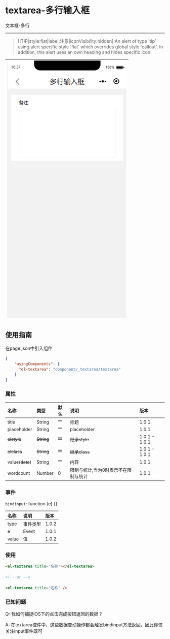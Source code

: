 # textarea-多行输入框

文本框-多行

---

> [!TIP|style:flat|label:注意|iconVisibility:hidden]
> An alert of type 'tip' using alert specific style 'flat' which overrides global style 'callout'.
> In addition, this alert uses an own heading and hides specific icon.


| ![](/assets/textarea01.png) |
| :---: |


## 使用指南

在page.json中引入组件

```json
{
    "usingComponents": {
      "el-textarea": "component/_textarea/textarea"
    }
}
```

### 属性

| 名称 | 类型 | 默认 | 说明 | 版本 |
| :--- | :--- | :--- | :--- | :--- |
| title | String | "" | 标题 | 1.0.1 |
| placeholder | String | "" | placeholder | 1.0.1 |
| ~~elstyle~~ | ~~String~~ | ~~""~~ | ~~继承style~~ | 1.0.1 - 1.0.1 |
| ~~elclass~~ | ~~String~~ | ~~""~~ | ~~继承class~~ | 1.0.1 - 1.0.1 |
| value\(~~data~~\) | String | "" | 内容 | 1.0.1 |
| wordcount | Number | 0 | 限制与统计,当为0时表示不在限制与统计 | 1.0.1 |

### 事件

`bindinput`: function \(e\) {}

| 名称 | 说明 | 版本 |
| :--- | :--- | :--- |
| type | 事件类型 | 1.0.2 |
| e | Event | 1.0.1 |
| value | 值 | 1.0.2 |

### 使用

```html
<el-textarea title='名称'></el-textarea>

<!-- or -->

<el-textarea title='名称' />
```

### 已知问题

Q: 我如何捕捉IOS下的点击完成按钮返回的数据？

A: 在textarea控件中，这些数据变动操作都会触发bindinput方法返回，因此你仅关注input事件既可



